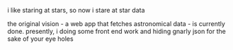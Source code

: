 i like staring at stars, so now i stare at star data

the original vision - a web app that fetches astronomical data - is currently done. 
presently, i doing some front end work and hiding gnarly json for the sake of your eye holes
